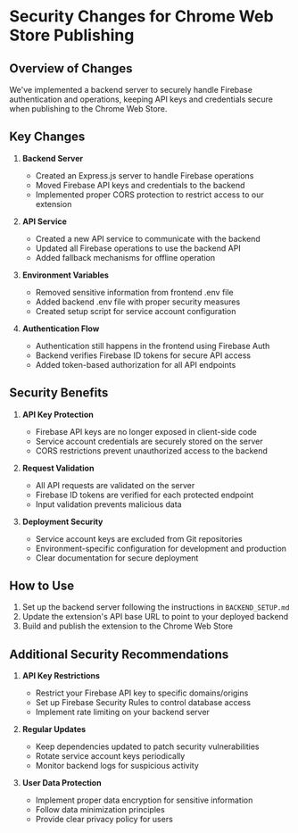 # Security Changes for Chrome Web Store Publishing

## Overview of Changes

We've implemented a backend server to securely handle Firebase authentication and operations, keeping API keys and credentials secure when publishing to the Chrome Web Store.

## Key Changes

1. **Backend Server**
   - Created an Express.js server to handle Firebase operations
   - Moved Firebase API keys and credentials to the backend
   - Implemented proper CORS protection to restrict access to our extension

2. **API Service**
   - Created a new API service to communicate with the backend
   - Updated all Firebase operations to use the backend API
   - Added fallback mechanisms for offline operation

3. **Environment Variables**
   - Removed sensitive information from frontend .env file
   - Added backend .env file with proper security measures
   - Created setup script for service account configuration

4. **Authentication Flow**
   - Authentication still happens in the frontend using Firebase Auth
   - Backend verifies Firebase ID tokens for secure API access
   - Added token-based authorization for all API endpoints

## Security Benefits

1. **API Key Protection**
   - Firebase API keys are no longer exposed in client-side code
   - Service account credentials are securely stored on the server
   - CORS restrictions prevent unauthorized access to the backend

2. **Request Validation**
   - All API requests are validated on the server
   - Firebase ID tokens are verified for each protected endpoint
   - Input validation prevents malicious data

3. **Deployment Security**
   - Service account keys are excluded from Git repositories
   - Environment-specific configuration for development and production
   - Clear documentation for secure deployment

## How to Use

1. Set up the backend server following the instructions in `BACKEND_SETUP.md`
2. Update the extension's API base URL to point to your deployed backend
3. Build and publish the extension to the Chrome Web Store

## Additional Security Recommendations

1. **API Key Restrictions**
   - Restrict your Firebase API key to specific domains/origins
   - Set up Firebase Security Rules to control database access
   - Implement rate limiting on your backend server

2. **Regular Updates**
   - Keep dependencies updated to patch security vulnerabilities
   - Rotate service account keys periodically
   - Monitor backend logs for suspicious activity

3. **User Data Protection**
   - Implement proper data encryption for sensitive information
   - Follow data minimization principles
   - Provide clear privacy policy for users